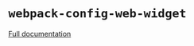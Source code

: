 # `webpack-config-web-widget`

[Full documentation](https://web-widget.js.org/docs/create-web-widget#webpack-config-web-widget)
